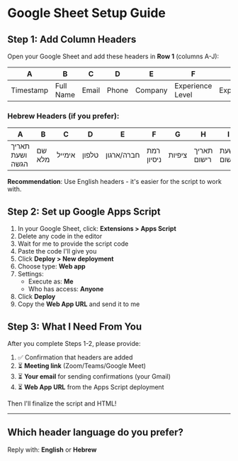 # Google Sheet Setup Guide

## Step 1: Add Column Headers

Open your Google Sheet and add these headers in **Row 1** (columns A-J):

| A | B | C | D | E | F | G | H | I | J |
|---|---|---|---|---|---|---|---|---|---|
| Timestamp | Full Name | Email | Phone | Company | Experience Level | Expectations | Registration Date | Registration Time | Status |

### Hebrew Headers (if you prefer):
| A | B | C | D | E | F | G | H | I | J |
|---|---|---|---|---|---|---|---|---|---|
| תאריך ושעת הגשה | שם מלא | אימייל | טלפון | חברה/ארגון | רמת ניסיון | ציפיות | תאריך רישום | שעת רישום | סטטוס |

**Recommendation**: Use English headers - it's easier for the script to work with.

## Step 2: Set up Google Apps Script

1. In your Google Sheet, click: **Extensions > Apps Script**
2. Delete any code in the editor
3. Wait for me to provide the script code
4. Paste the code I'll give you
5. Click **Deploy > New deployment**
6. Choose type: **Web app**
7. Settings:
   - Execute as: **Me**
   - Who has access: **Anyone**
8. Click **Deploy**
9. Copy the **Web App URL** and send it to me

## Step 3: What I Need From You

After you complete Steps 1-2, please provide:

1. ✅ Confirmation that headers are added
2. ⏳ **Meeting link** (Zoom/Teams/Google Meet)
3. ⏳ **Your email** for sending confirmations (your Gmail)
4. ⏳ **Web App URL** from the Apps Script deployment

Then I'll finalize the script and HTML!

---

## Which header language do you prefer?
Reply with: **English** or **Hebrew**
